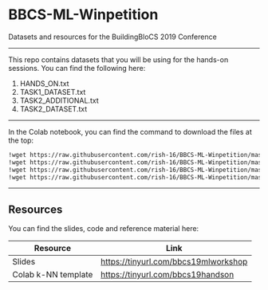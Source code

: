 # BBCS-ML-Winpetition

Datasets and resources for the BuildingBloCS 2019 Conference

---

This repo contains datasets that you will be using for the hands-on sessions. You can find the following here:

1. HANDS_ON.txt
2. TASK1_DATASET.txt
3. TASK2_ADDITIONAL.txt
4. TASK2_DATASET.txt

---

In the Colab notebook, you can find the command to download the files at the top:

```bash
!wget https://raw.githubusercontent.com/rish-16/BBCS-ML-Winpetition/master/HANDS_ON.txt
!wget https://raw.githubusercontent.com/rish-16/BBCS-ML-Winpetition/master/TASK1_DATASET.txt
!wget https://raw.githubusercontent.com/rish-16/BBCS-ML-Winpetition/master/TASK2_DATASET.txt
!wget https://raw.githubusercontent.com/rish-16/BBCS-ML-Winpetition/master/TASK_ADDITIONAL.txt
```

---

## Resources

You can find the slides, code and reference material here:

| Resource            | Link                                 |
| ------------------- | ------------------------------------ |
| Slides              | https://tinyurl.com/bbcs19mlworkshop |
| Colab k-NN template | https://tinyurl.com/bbcs19handson    |
